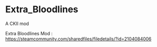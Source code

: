 # Extra_Bloodlines
A CKII mod

Extra Bloodlines Mod : https://steamcommunity.com/sharedfiles/filedetails/?id=2104084006
